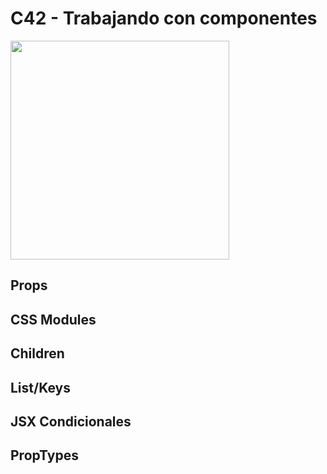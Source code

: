 # C42 - Trabajando con componentes

<img src="https://media4.giphy.com/media/eNAsjO55tPbgaor7ma/giphy.gif?cid=6c09b952uoi6huly8sad0d4vwtnipn67ujnrs99rdr6oyxls&rid=giphy.gif&ct=s" width="350" />

## Props

## CSS Modules
## Children

## List/Keys

## JSX Condicionales

## PropTypes